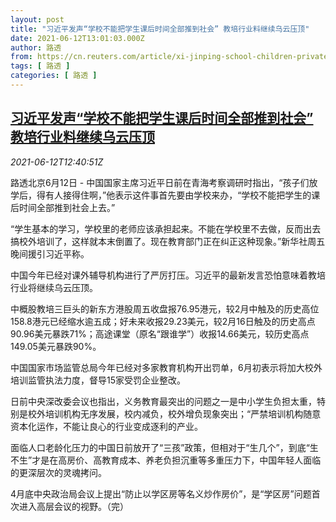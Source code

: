 ```yaml
---
layout: post
title: "习近平发声“学校不能把学生课后时间全部推到社会” 教培行业料继续乌云压顶"
date: 2021-06-12T13:01:03.000Z
author: 路透
from: https://cn.reuters.com/article/xi-jinping-school-children-private-tutor-idCNKCS2DO0AP
tags: [ 路透 ]
categories: [ 路透 ]
---
```

<!--1623502863000-->
[习近平发声“学校不能把学生课后时间全部推到社会” 教培行业料继续乌云压顶](https://cn.reuters.com/article/xi-jinping-school-children-private-tutor-idCNKCS2DO0AP)
------

<div>
<div><i>2021-06-12T12:40:51Z</i></div><p>路透北京6月12日 - 中国国家主席习近平日前在青海考察调研时指出，“孩子们放学后，得有人接得住啊，”他表示这件事首先要由学校来办，“学校不能把学生的课后时间全部推到社会上去。”</p><p>“学生基本的学习，学校里的老师应该承担起来。不能在学校里不去做，反而出去搞校外培训了，这样就本末倒置了。现在教育部门正在纠正这种现象。”新华社周五晚间援引习近平称。</p><p>中国今年已经对课外辅导机构进行了严厉打压。习近平的最新发言恐怕意味着教培行业将继续乌云压顶。</p><p>中概股教培三巨头的新东方港股周五收盘报76.95港元，较2月中触及的历史高位158.8港元已经缩水逾五成；好未来收报29.23美元，较2月16日触及的历史高点90.96美元暴跌71%；高途课堂（原名“跟谁学”）收报14.66美元，较历史高点149.05美元暴跌90%。</p><p>中国国家市场监管总局今年已经对多家教育机构开出罚单，6月初表示将加大校外培训监管执法力度，督导15家受罚企业整改。</p><p>日前中央深改委会议也指出，义务教育最突出的问题之一是中小学生负担太重，特别是校外培训机构无序发展，校内减负，校外增负现象突出；“严禁培训机构随意资本化运作，不能让良心的行业变成逐利的产业。</p><p>面临人口老龄化压力的中国日前放开了“三孩”政策，但相对于“生几个”，到底“生不生”才是在高房价、高教育成本、养老负担沉重等多重压力下，中国年轻人面临的更深层次的灵魂拷问。</p><p>4月底中央政治局会议上提出“防止以学区房等名义炒作房价”，是“学区房”问题首次进入高层会议的视野。（完）</p>
</div>
